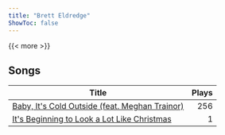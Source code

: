 ```yaml
---
title: "Brett Eldredge"
ShowToc: false
---
```


{{< more >}}

## Songs
Title | Plays 
----- | -----: 
[Baby, It's Cold Outside (feat. Meghan Trainor)](/songs/baby-its-cold-outside-feat-meghan-trainor) | 256
[It's Beginning to Look a Lot Like Christmas](/songs/its-beginning-to-look-a-lot-like-christmas) | 1


